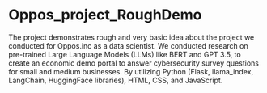 # Oppos_project_RoughDemo

The project demonstrates rough and very basic idea about the project we conducted for Oppos.inc as a data scientist. We conducted research on pre-trained 
Large Language Models (LLMs) like BERT and GPT 3.5, to create an economic demo portal to answer cybersecurity survey questions for small and medium businesses. By 
utilizing Python (Flask, llama_index, LangChain, HuggingFace libraries), HTML, CSS, and JavaScript.
